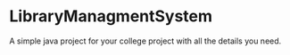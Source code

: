 # LibraryManagmentSystem
A simple java project for your college project with all the details you need.
